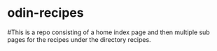 # odin-recipes
#This is a repo consisting of a home index page and then multiple sub pages for the recipes under the directory recipes.